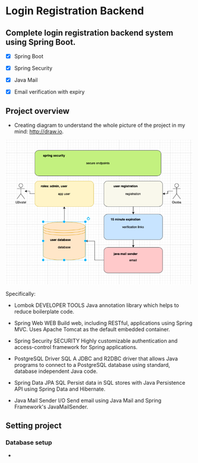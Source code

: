 # Login Registration Backend

## Complete login registration backend system using Spring Boot.

- [x] Spring Boot

- [x] Spring Security

- [x] Java Mail

- [x] Email verification with expiry

## Project overview

- Creating diagram to understand the whole picture of the project in my mind: http://draw.io.

![](img/loginRegistrationbackend.png)

Specifically:

- Lombok DEVELOPER TOOLS
Java annotation library which helps to reduce boilerplate code.

- Spring Web WEB
Build web, including RESTful, applications using Spring MVC. Uses Apache Tomcat as the default embedded container.

- Spring Security SECURITY
Highly customizable authentication and access-control framework for Spring applications.

- PostgreSQL Driver SQL
A JDBC and R2DBC driver that allows Java programs to connect to a PostgreSQL database using standard, database independent Java code.

- Spring Data JPA SQL
Persist data in SQL stores with Java Persistence API using Spring Data and Hibernate.

- Java Mail Sender I/O
Send email using Java Mail and Spring Framework's JavaMailSender.

## Setting project

### Database setup

- 

